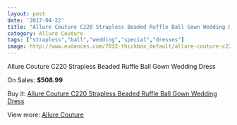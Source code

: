 ```yaml
---
layout: post
date: '2017-04-22'
title: "Allure Couture C220 Strapless Beaded Ruffle Ball Gown Wedding Dress"
category: Allure Couture
tags: ["strapless","ball","wedding","special","dresses"]
image: http://www.eudances.com/7032-thickbox_default/allure-couture-c220-strapless-beaded-ruffle-ball-gown-wedding-dress.jpg
---
```

Allure Couture C220 Strapless Beaded Ruffle Ball Gown Wedding Dress

On Sales: **$508.99**
<a href="https://www.eudances.com/en/allure-couture/2563-allure-couture-c220-strapless-beaded-ruffle-ball-gown-wedding-dress.html"><amp-img layout="responsive" width="600" height="600" src="//www.eudances.com/7032-thickbox_default/allure-couture-c220-strapless-beaded-ruffle-ball-gown-wedding-dress.jpg" alt="Allure Couture C220 Strapless Beaded Ruffle Ball Gown Wedding Dress 0" /></a>
<a href="https://www.eudances.com/en/allure-couture/2563-allure-couture-c220-strapless-beaded-ruffle-ball-gown-wedding-dress.html"><amp-img layout="responsive" width="600" height="600" src="//www.eudances.com/7036-thickbox_default/allure-couture-c220-strapless-beaded-ruffle-ball-gown-wedding-dress.jpg" alt="Allure Couture C220 Strapless Beaded Ruffle Ball Gown Wedding Dress 1" /></a>
<a href="https://www.eudances.com/en/allure-couture/2563-allure-couture-c220-strapless-beaded-ruffle-ball-gown-wedding-dress.html"><amp-img layout="responsive" width="600" height="600" src="//www.eudances.com/7035-thickbox_default/allure-couture-c220-strapless-beaded-ruffle-ball-gown-wedding-dress.jpg" alt="Allure Couture C220 Strapless Beaded Ruffle Ball Gown Wedding Dress 2" /></a>
<a href="https://www.eudances.com/en/allure-couture/2563-allure-couture-c220-strapless-beaded-ruffle-ball-gown-wedding-dress.html"><amp-img layout="responsive" width="600" height="600" src="//www.eudances.com/7034-thickbox_default/allure-couture-c220-strapless-beaded-ruffle-ball-gown-wedding-dress.jpg" alt="Allure Couture C220 Strapless Beaded Ruffle Ball Gown Wedding Dress 3" /></a>
<a href="https://www.eudances.com/en/allure-couture/2563-allure-couture-c220-strapless-beaded-ruffle-ball-gown-wedding-dress.html"><amp-img layout="responsive" width="600" height="600" src="//www.eudances.com/7033-thickbox_default/allure-couture-c220-strapless-beaded-ruffle-ball-gown-wedding-dress.jpg" alt="Allure Couture C220 Strapless Beaded Ruffle Ball Gown Wedding Dress 4" /></a>

Buy it: [Allure Couture C220 Strapless Beaded Ruffle Ball Gown Wedding Dress](https://www.eudances.com/en/allure-couture/2563-allure-couture-c220-strapless-beaded-ruffle-ball-gown-wedding-dress.html "Allure Couture C220 Strapless Beaded Ruffle Ball Gown Wedding Dress")

View more: [Allure Couture](https://www.eudances.com/en/37-allure-couture "Allure Couture")